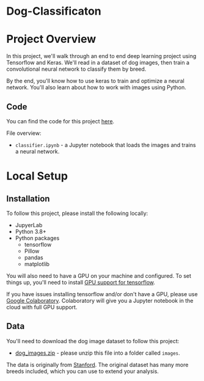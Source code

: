 # Dog-Classificaton

# Project Overview

In this project, we'll walk through an end to end deep learning project using Tensorflow and Keras.  We'll read in a dataset of dog images, then train a convolutional neural network to classify them by breed.

By the end, you'll know how to use keras to train and optimize a neural network.  You'll also learn about how to work with images using Python.

## Code

You can find the code for this project [here](https://github.com/dataquestio/project-walkthroughs/tree/master/dog_classification).

File overview:

* `classifier.ipynb` - a Jupyter notebook that loads the images and trains a neural network.

# Local Setup

## Installation

To follow this project, please install the following locally:

* JupyerLab
* Python 3.8+
* Python packages
    * tensorflow
    * Pillow
    * pandas
    * matplotlib
    
You will also need to have a GPU on your machine and configured.  To set things up, you'll need to install [GPU support for tensorflow](https://www.tensorflow.org/install/gpu).
 
If you have issues installing tensorflow and/or don't have a GPU, please use [Google Colaboratory](https://colab.research.google.com/).  Colaboratory will give you a Jupyter notebook in the cloud with full GPU support.

## Data

You'll need to download the dog image dataset to follow this project:

* [dog_images.zip](https://drive.google.com/uc?export=download&id=1sj62C-9WKD09-8iYSeEvXmAGQoY2oFFQ) - please unzip this file into a folder called `images`.

The data is originally from [Stanford](http://vision.stanford.edu/aditya86/ImageNetDogs/).  The original dataset has many more breeds included, which you can use to extend your analysis.

